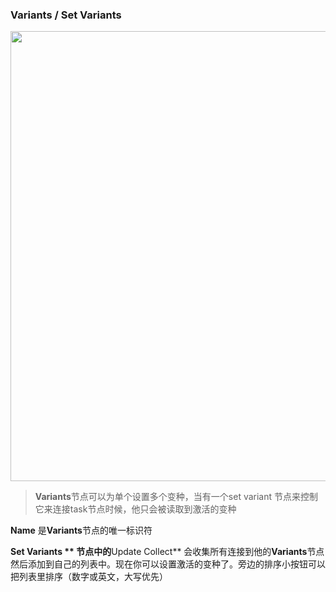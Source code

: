 <!-- panels:start -->

<!-- div:title-panel -->

### Variants / Set Variants

<!-- div:left-panel -->

<img src="media/img/nodeVariants/1.png" width="720px">

<!-- div:right-panel -->

> **Variants**节点可以为单个设置多个变种，当有一个set variant 节点来控制它来连接task节点时候，他只会被读取到激活的变种

**Name** 是**Variants**节点的唯一标识符

**Set Variants ** 节点中的**Update Collect** 会收集所有连接到他的**Variants**节点然后添加到自己的列表中。现在你可以设置激活的变种了。旁边的排序小按钮可以把列表里排序（数字或英文，大写优先）

<!-- panels:end -->









